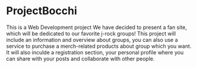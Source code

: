 # ProjectBocchi
This is a Web Development project
We have decided to present a fan site, which will be dedicated to our favorite j-rock groups!
This project will include an information and overview about groups, you can also use a service to purchase a merch-related products about group which you want.
It will also inculde a registration section, your personal profile where you can share with your posts and collaborate with other people.
